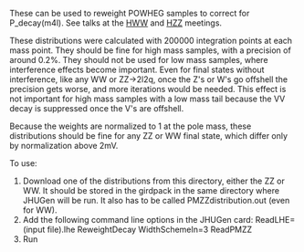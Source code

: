 These can be used to reweight POWHEG samples to correct for P_decay(m4l).  See talks at the [HWW](https://indico.cern.ch/event/515348/contributions/2038297/attachments/1253630/1849648/high_mass_WW_ZZ.pdf) and [HZZ](https://indico.cern.ch/event/515348/contributions/2038276/attachments/1255124/1852487/high_mass_ZZ_WW.pdf) meetings.

These distributions were calculated with 200000 integration points at each mass point.  They should be fine for high mass samples, with a precision of around 0.2%.  They should not be used for low mass samples, where interference effects become important.  Even for final states without interference, like any WW or ZZ->2l2q, once the Z's or W's go offshell the precision gets worse, and more iterations would be needed.  This effect is not important for high mass samples with a low mass tail because the VV decay is suppressed once the V's are offshell.

Because the weights are normalized to 1 at the pole mass, these distributions should be fine for any ZZ or WW final state, which differ only by normalization above 2mV.

To use:
 1. Download one of the distributions from this directory, either the ZZ or WW.  It should be stored in the girdpack in the same directory where JHUGen will be run.  It also has to be called PMZZdistribution.out (even for WW).
 2. Add the following command line options in the JHUGen card:
      ReadLHE=(input file).lhe ReweightDecay WidthSchemeIn=3 ReadPMZZ
 3. Run
